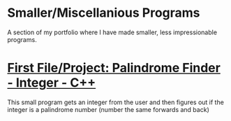# Smaller/Miscellanious Programs 
A section of my portfolio where I have made smaller, less impressionable programs.

# [First File/Project: Palindrome Finder - Integer - C++](https://github.com/DerkyJerky32/Misc-and-Smaller-Programs/blob/master/PalindromeFinderInteger.cpp "Derrick Demers - Palindrom (Integer)")
This small program gets an integer from the user and then figures out if the integer
is a palindrome number (number the same forwards and back)
